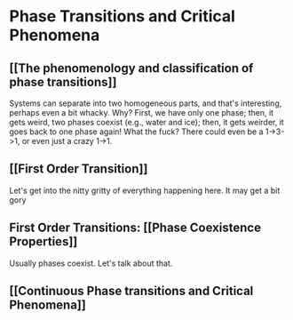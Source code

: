 # Phase Transitions and Critical Phenomena

## [[The phenomenology and classification of phase transitions]]
Systems can separate into two homogeneous parts, and that's interesting, perhaps even a bit whacky. Why? First, we have only one phase; then, it gets weird, two phases coexist (e.g., water and ice); then, it gets weirder, it goes back to one phase again! What the fuck? There could even be a 1->3->1, or even just a crazy 1->1.

## [[First Order Transition]]
Let's get into the nitty gritty of everything happening here. It may get a bit gory

## First Order Transitions: [[Phase Coexistence Properties]]
Usually phases coexist. Let's talk about that.

## [[Continuous Phase transitions and Critical Phenomena]]